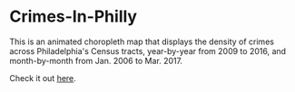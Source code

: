 # Crimes-In-Philly
This is an animated choropleth map that displays the density of crimes across Philadelphia's Census tracts, year-by-year from 2009 to 2016, and month-by-month from Jan. 2006 to Mar. 2017.

Check it out [here](https://aaronxsu.github.io/Crimes-In-Philly/).
